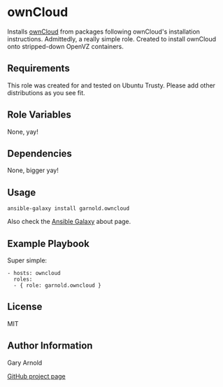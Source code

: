 ownCloud
======

Installs [ownCloud](http://owncloud.org/) from packages following ownCloud's installation instructions.
Admittedly, a really simple role.  Created to install ownCloud onto stripped-down OpenVZ containers.

Requirements
------------

This role was created for and tested on Ubuntu Trusty.  Please add other distributions as you see fit.

Role Variables
--------------

None, yay!

Dependencies
------------

None, bigger yay!

Usage
-----

    ansible-galaxy install garnold.owncloud

Also check the [Ansible Galaxy](https://galaxy.ansibleworks.com/intro) about page.

Example Playbook
-------------------------

Super simple:

    - hosts: owncloud
      roles:
      - { role: garnold.owncloud }

License
-------

MIT

Author Information
------------------

Gary Arnold

[GitHub project page](https://github.com/Dhar/ansible-owncloud)
